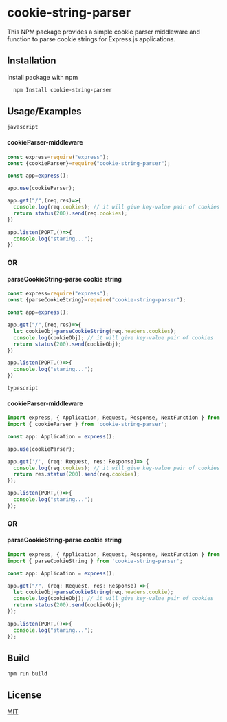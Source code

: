 
# cookie-string-parser
This NPM package provides a simple cookie parser middleware and function to parse cookie strings for Express.js applications.
## Installation

Install package with npm

```bash
  npm Install cookie-string-parser
```
## Usage/Examples
`javascript`
#### cookieParser-middleware
```javascript
const express=require("express");
const {cookieParser}=require("cookie-string-parser");

const app=express();

app.use(cookieParser);

app.get("/",(req,res)=>{
  console.log(req.cookies); // it will give key-value pair of cookies
  return status(200).send(req.cookies);
})

app.listen(PORT,()=>{
  console.log("staring...");
})
```
### OR
#### parseCookieString-parse cookie string

```javascript
const express=require("express");
const {parseCookieString}=require("cookie-string-parser");

const app=express();

app.get("/",(req,res)=>{
  let cookieObj=parseCookieString(req.headers.cookies);
  console.log(cookieObj); // it will give key-value pair of cookies
  return status(200).send(cookieObj);
})

app.listen(PORT,()=>{
  console.log("staring...");
})
```
`typescript`
#### cookieParser-middleware
```typescript
import express, { Application, Request, Response, NextFunction } from 'express';
import { cookieParser } from 'cookie-string-parser';

const app: Application = express();

app.use(cookieParser);

app.get('/', (req: Request, res: Response)=> {
  console.log(req.cookies); // it will give key-value pair of cookies
  return res.status(200).send(req.cookies);
});

app.listen(PORT,()=>{
  console.log("staring...");
});
```
### OR
#### parseCookieString-parse cookie string
```typescript
import express, { Application, Request, Response, NextFunction } from 'express';
import { parseCookieString } from 'cookie-string-parser';

const app: Application = express();

app.get("/", (req: Request, res: Response) =>{
  let cookieObj=parseCookieString(req.headers.cookie);
  console.log(cookieObj); // it will give key-value pair of cookies
  return status(200).send(cookieObj);
});

app.listen(PORT,()=>{
  console.log("staring...");
});
```
## Build
`npm run build`
## License

[MIT](https://choosealicense.com/licenses/mit/)


